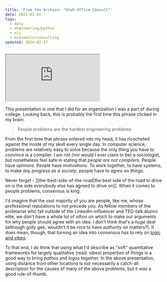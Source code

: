 ```yaml
---
title: 'From the Archive: "Utah Office Consult"'
date: 2021-03-01
tags:
  - data
  - engineering/python
  - viz
  - economics/consulting
updated: 2024-02-27
---
```

<iframe src="https://docs.google.com/gview?url=https://chaoticgood.computer/assets/utah_office_update.pdf&embedded=true"></iframe>

This presentation is one that I did for an organization I was a part of during college. Looking back, this is probably the first time this phrase clicked in my brain:

> People problems are the hardest engineering problems

From the first time that phrase entered into my head, it has ricocheted against the inside of my skull every single day. In computer science, problems are relatively easy to solve because the only thing you have to convince is a compiler. I am not (nor would I ever claim to be) a sociologist, but nonetheless feel safe in stating that *people are not compilers*. People have *opinions*. People have *motivations*. To work together, to have systems, to make *any progress as a society*, people have to *agree on things*.

Never forget - [[the-best-side-of-the-road|the best side of the road to drive on is the side everybody else has agreed to drive on]]. When it comes to people problems, consensus is king.

I'd imagine that the vast majority of you are people, like me, whose professional reputations to not precede you. As fellow members of the proletariat who fall outside of the LinkedIn-influencer and TED-talk alumni elite, we don't have a whole lot of *ethos* on which to make our arguments for why people should agree with an idea. I don't think that's a *huge* deal (although golly gee, wouldn't it be nice to have *authority* on matters?). It does mean, though, that turning an idea into consensus has to rely on [logic and vibes](https://youtu.be/eHu51ZUmIlc?si=AatscwGua4CdxTVj&t=73).

To that end, I do think that using what I'd describe as "soft" quantitative frameworks for largely qualitative (read: vibes) properties of things is a good way to bring *pathos* and *logos* together. In the above presentation, using distance from other locations is not necessarily a catch-all description for the causes of many of the above problems, but it *was* a good rule-of-thumb.